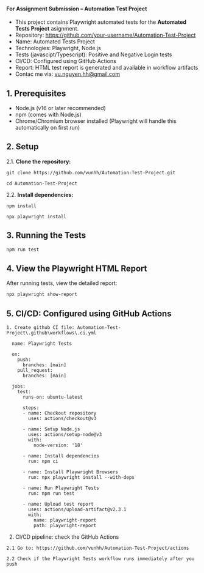 #### For Assignment Submission – Automation Test Project ####

- This project contains Playwright automated tests for the **Automated Tests Project** asignment.
- Repository: https://github.com/your-username/Automation-Test-Project <br>
- Name: Automated Tests Project
- Technologies: Playwright, Node.js
- Tests (javascipt/Typescript): Positive and Negative Login tests
- CI/CD: Configured using GitHub Actions
- Report: HTML test report is generated and available in workflow artifacts
- Contac me via: vu.nguyen.hh@gmail.com

## 1. Prerequisites
- Node.js (v16 or later recommended)
- npm (comes with Node.js)
- Chrome/Chromium browser installed (Playwright will handle this automatically on first run)

## 2. Setup

  2.1. **Clone the repository:**
    
    git clone https://github.com/vunhh/Automation-Test-Project.git

    cd Automation-Test-Project

  2.2. **Install dependencies:**
    
    npm install

    npx playwright install
   

## 3. Running the Tests

```sh
npm run test
```

## 4. View the Playwright HTML Report
After running tests, view the detailed report:
```sh
npx playwright show-report
```

## 5. CI/CD: Configured using GitHub Actions
    1. Create github CI file: Automation-Test-Project\.github\workflows\.ci.yml
    
      name: Playwright Tests

      on:
        push:
          branches: [main]
        pull_request:
          branches: [main]

      jobs:
        test:
          runs-on: ubuntu-latest

          steps:
          - name: Checkout repository
            uses: actions/checkout@v3

          - name: Setup Node.js
            uses: actions/setup-node@v3
            with:
              node-version: '18'

          - name: Install dependencies
            run: npm ci

          - name: Install Playwright Browsers
            run: npx playwright install --with-deps

          - name: Run Playwright Tests
            run: npm run test

          - name: Upload test report
            uses: actions/upload-artifact@v2.3.1
            with:
              name: playwright-report
              path: playwright-report
    
  2. CI/CD pipeline: check the GitHub Actions

    2.1 Go to: https://github.com/vunhh/Automation-Test-Project/actions

    2.2 Check if the Playwright Tests workflow runs immediately after you push